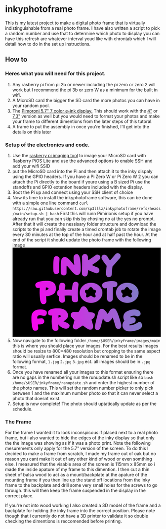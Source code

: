 # inkyphotoframe

This is my latest project to make a digital photo frame that is virtually indistinguishable from a real photo frame.
I have also written a script to pick a random number and use that to determine which photo to display you can have this refresh are whatever interval youd like with chrontab which I will detail how to do in the set up instructions.

## How to

### Heres what you will need for this project.

1. Any rasberry pi from pi 2b or newer including the pi zero or zero 2 will work but I recommend the pi 3b or zero W as a minimum for the built in wifi.
2. A MicroSD card the bigger the SD card the more photos you can have in your random pool.
3. The [Pimoroni 5.7" 7 color e-ink display.](https://shop.pimoroni.com/products/inky-impression-5-7) This should work with the [4"](https://shop.pimoroni.com/products/inky-impression-4) or [7.3"](https://shop.pimoroni.com/products/inky-impression-7-3) version as well but you would need to format your photos and make your frame to different dimentions from the later steps of this tutoral.
4. A frame to put the assembly in once you're finished, I'll get into the details on this later

### Setup of the electronics and code. 

1. Use the [rasberry pi imaging tool](https://www.raspberrypi.com/software/) to image your MicroSD card with Rasberry PiOS Lite and use the advanced options to enable SSH and add your wifi SSID
2. put the MicroSD card into the Pi and then attach it to the inky dispaly using the GPIO headers. If you have a Pi Zero W or Pi Zero W 2 you can attach the Pi directly to the board if youre using a B sized Pi use the standoffs and GPIO extention headers included with the display.
3. Boot the Pi up and connect using your SSH client of choice
4. Now its time to install the inkyphotoframe software, this can be done with a simple one line command
`curl https://raw.githubusercontent.com/sp3lllz/inkyphotoframe/refs/heads/main/setup.sh | bash`
First this will runn Pimirionis setup if you have already run that you can skip this by chosing no at the yes no prompt. After that it will create the nessisary folder structure and download the scripts to the pi and finally create a timed crontab job to rotate the image every 30 minutes at the top of the hour and at half past the hour. At the end of the script it should update the photo frame with the following image ![inkytest.jpg](https://raw.githubusercontent.com/sp3lllz/inkyphotoframe/ebaf87d4ec4db4c45492eafdbb4082691fef1315/inkytest.jpg)
5. Now navigate to the following folder `/home/$USER/inkyframe/images/main` this is where you should place your images. For the best results images should be resize to 800*480 resolution but cropping to the same aspect ratio will usually serfice. Images should be renamed to be in the following format, `1.jpg` `2.jpg` `3.jpg` ect. all images should be in `.jpg` format.
6. Once you have renamed all your images to this format ensuring there are no gaps in the numbering run the runupdate.sh script like so `bash /home/$USER/inkyframe/ranupdate.sh` and enter the highest number of the photo names. This will set the random number picker to only pick between 1 and the maximum number photo so that it can never select a photo that doesnt exist.
7. Setup is now complete! The photo should uptatically update as per the schedule. 

### The Frame

For the frame I wanted it to look inconspicous if placed next to a real photo frame, but i also wanted to hide the edges of the inky display so that only the the image was showing as if it was a photo print. Note the following mesurements only apply for the 5.7" version of the screen. 
To do this I decided to make a frame from scratch, I made my frame out of oak but no reason you cant make it out of any other kind of wood or even somthing else. I measured that the visable area of the screen is 115mm x 85mm so i made the inside apature of my frame to this dimention. I then cut a thin sheet of balsa wood to act as a mount/backplate at the apature of the mounting frame if you then line up the stand off locations from the inky frame to the backplate and drill some very small holes for the screws to go through. this will then keep the frame suspended in the display in the correct place.

If you're not into wood working I also created a 3D model of the frame and a backplate for holding the inky frame into the correct position. Please note though that i currently do not have a 3D printer to validate it so double checking the dimentions is reccomended before printing. 
